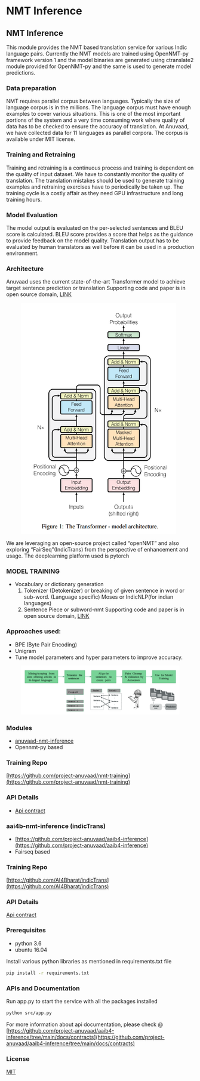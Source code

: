 # NMT Inference

## NMT Inference

This module provides the NMT based translation service for various Indic language pairs. Currently the NMT models are trained using OpenNMT-py framework version 1 and the model binaries are generated using ctranslate2 module provided for OpenNMT-py and the same is used to generate model predictions.

### Data preparation

NMT requires parallel corpus between languages. Typically the size of language corpus is in the millions. The language corpus must have enough examples to cover various situations. This is one of the most important portions of the system and a very time consuming work where quality of data has to be checked to ensure the accuracy of translation. At Anuvaad, we have collected data for 11 languages as parallel corpora. The corpus is available under MIT license.

### Training and Retraining

Training and retraining is a continuous process and training is dependent on the quality of input dataset. We have to constantly monitor the quality of translation. The translation mistakes should be used to generate training examples and retraining exercises have to periodically be taken up. The training cycle is a costly affair as they need GPU infrastructure and long training hours.

### Model Evaluation

The model output is evaluated on the per-selected sentences and BLEU score is calculated. BLEU score provides a score that helps as the guidance to provide feedback on the model quality. Translation output has to be evaluated by human translators as well before it can be used in a production environment.

### Architecture

Anuvaad uses the current state-of-the-art Transformer model to achieve target sentence prediction or translation Supporting code and paper is in open source domain, [LINK](https://arxiv.org/abs/1706.03762)



<figure><img src="../.gitbook/assets/image (2).png" alt=""><figcaption></figcaption></figure>

We are leveraging an open-source project called “openNMT” and also exploring “FairSeq”(IndicTrans) from the perspective of enhancement and usage. The deeplearning platform used is pytorch

### MODEL TRAINING

* Vocabulary or dictionary generation
  1. Tokenizer (Detokenizer) or breaking of given sentence in word or sub-word. (Language specific) Moses or IndicNLP(for indian languages)
  2. Sentence Piece or subword-nmt Supporting code and paper is in open source domain, [LINK](https://github.com/google/sentencepiece.git)

### Approaches used:

* BPE (Byte Pair Encoding)
* Unigram
* Tune model parameters and hyper parameters to improve accuracy.

<figure><img src="../.gitbook/assets/image (1) (1).png" alt=""><figcaption></figcaption></figure>

### Modules

* [anuvaad-nmt-inference](https://github.com/project-anuvaad/anuvaad/tree/develop/anuvaad-nmt-inference)&#x20;
* Opennmt-py based

### Training Repo

[https://github.com/project-anuvaad/nmt-training](https://github.com/project-anuvaad/nmt-training)

### API Details

* [Api contract](https://github.com/project-anuvaad/anuvaad/tree/develop/anuvaad-nmt-inference/docs/contracts/apis)&#x20;

### aai4b-nmt-inference (indicTrans)

* [https://github.com/project-anuvaad/aaib4-inference](https://github.com/project-anuvaad/aaib4-inference)
* Fairseq based

### Training Repo

[https://github.com/AI4Bharat/indicTrans](https://github.com/AI4Bharat/indicTrans)

### API Details

[Api contract](https://github.com/project-anuvaad/aaib4-inference/tree/main/docs/contracts/apis)

### Prerequisites

* python 3.6
* ubuntu 16.04

Install various python libraries as mentioned in requirements.txt file

```bash
pip install -r requirements.txt
```

### APIs and Documentation

Run app.py to start the service with all the packages installed

```bash
python src/app.py
```

For more information about api documentation, please check @ [https://github.com/project-anuvaad/aaib4-inference/tree/main/docs/contracts](https://github.com/project-anuvaad/aaib4-inference/tree/main/docs/contracts)

### License

[MIT](https://choosealicense.com/licenses/mit/)
